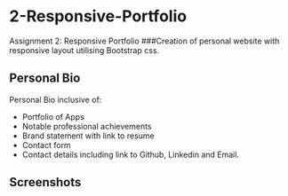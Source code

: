 # 2-Responsive-Portfolio
Assignment 2: Responsive Portfolio
###Creation of personal website with responsive layout utilising Bootstrap css.

## Personal Bio
Personal Bio inclusive of:
* Portfolio of Apps
* Notable professional achievements
* Brand statement with link to resume
* Contact form
* Contact details including link to Github, Linkedin and Email.

## Screenshots 

